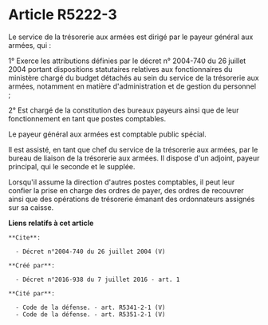 # Article R5222-3

Le service de la trésorerie aux armées est dirigé par le payeur général aux armées, qui : 

1° Exerce les attributions définies par le décret n° 2004-740 du 26 juillet 2004 portant dispositions statutaires relatives
aux fonctionnaires du ministère chargé du budget détachés au sein du service de la trésorerie aux armées, notamment en
matière d'administration et de gestion du personnel ; 

2° Est chargé de la constitution des bureaux payeurs ainsi que de leur fonctionnement en tant que postes comptables. 

Le payeur général aux armées est comptable public spécial. 

Il est assisté, en tant que chef du service de la trésorerie aux armées, par le bureau de liaison de la trésorerie aux
armées. Il dispose d'un adjoint, payeur principal, qui le seconde et le supplée. 

Lorsqu'il assume la direction d'autres postes comptables, il peut leur confier la prise en charge des ordres de payer, des
ordres de recouvrer ainsi que des opérations de trésorerie émanant des ordonnateurs assignés sur sa caisse.

**Liens relatifs à cet article**

	**Cite**:

	  - Décret n°2004-740 du 26 juillet 2004 (V)

	**Créé par**:

	  - Décret n°2016-938 du 7 juillet 2016 - art. 1

	**Cité par**:

	  - Code de la défense. - art. R5341-2-1 (V)
	  - Code de la défense. - art. R5351-2-1 (V)
